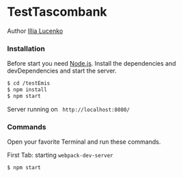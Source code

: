 # TestTascombank
Author [Illia Lucenko](https://vk.com/id34782007)



### Installation
Before start you need [Node.js](https://nodejs.org/).
Install the dependencies and devDependencies and start the server.

```sh
$ cd /testEmis
$ npm install
$ npm start
```
Server running on ` http://localhost:8080/`

### Commands

Open your favorite Terminal and run these commands.

First Tab: starting `webpack-dev-server`
```sh
$ npm start
```

